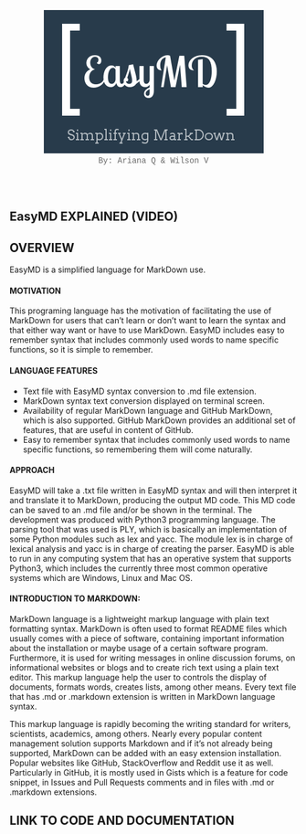 <p align="center">
  <img src="https://raw.githubusercontent.com/ArianaQ/EasyMD/master/EasyMDLogo2.png" alt="EasyMD"/><br>
 <font face = "Courier New" color="DIMGRAY">By: Ariana Q & Wilson V</font></p><br><br>

## EasyMD EXPLAINED (VIDEO)

## OVERVIEW
EasyMD is a simplified language for MarkDown use.

#### MOTIVATION
This programing language has the motivation of facilitating the use of MarkDown for users that can’t learn or don’t want to learn the syntax and that either way want or have to use MarkDown. EasyMD includes easy to remember syntax that includes commonly used words to name specific functions, so it is simple to remember. 

#### LANGUAGE FEATURES
* Text file with EasyMD syntax conversion to .md file extension.
* MarkDown syntax text conversion displayed on terminal screen.
* Availability of regular MarkDown language and GitHub MarkDown, which is also supported. GitHub MarkDown provides an additional set of features, that are useful in content of GitHub.
* Easy to remember syntax that includes commonly used words to name specific functions, so remembering them will come naturally.

#### APPROACH
EasyMD will take a .txt file written in EasyMD syntax and will then interpret it and translate it to MarkDown, producing the output MD code. This MD code can be saved to an .md file and/or be shown in the terminal. The development was produced with Python3 programming language. The parsing tool that was used is PLY, which is basically an implementation of some Python modules such as lex and yacc. The module lex is in charge of lexical analysis and yacc is in charge of creating the parser. EasyMD is able to run in any computing system that has an operative system that supports Python3, which includes the currently three most common operative systems which are Windows, Linux and Mac OS.

#### INTRODUCTION TO MARKDOWN:

MarkDown language is a lightweight markup language with plain text formatting syntax. MarkDown is often used to format README files which usually comes with a piece of software, containing important information about the installation or maybe usage of a certain software program. Furthermore, it is used for writing messages in online discussion forums, on informational websites or blogs and to create rich text using a plain text editor. This markup language help the user to  controls the display of documents, formats words, creates lists, among other means. Every text file that has .md or .markdown extension is written in MarkDown language syntax.

This markup language is rapidly becoming the writing standard for writers, scientists, academics, among others. Nearly every popular content management solution supports Markdown and if it’s not already being supported, MarkDown can be added with an easy extension installation. Popular websites like GitHub, StackOverflow and Reddit use it as well. Particularly in GitHub, it is mostly used in Gists which is a feature for code snippet, in Issues and Pull Requests comments and in files with .md or .markdown extensions.

## LINK TO CODE AND DOCUMENTATION
